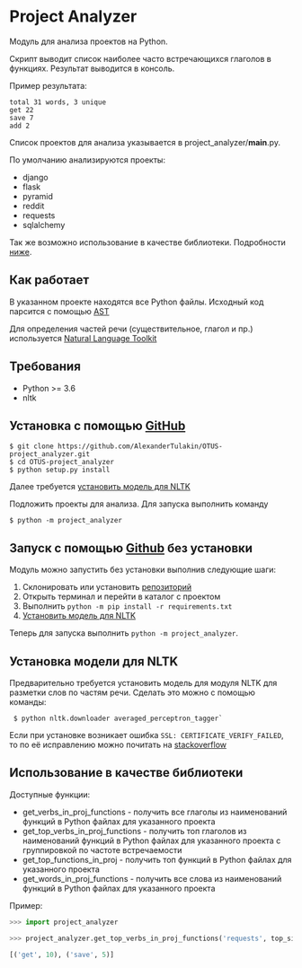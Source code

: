 # Project Analyzer
Модуль для анализа проектов на Python.

Скрипт выводит список наиболее часто встречающихся глаголов в функциях.
Результат выводится в консоль. 

Пример результата:

```
total 31 words, 3 unique
get 22
save 7
add 2
```
Список проектов для анализа указывается в project_analyzer/__main__.py. 

По умолчанию анализируются проекты:
* django
* flask
* pyramid
* reddit
* requests
* sqlalchemy

Так же возможно использование в качестве библиотеки. Подробности [ниже](#использование-в-качестве-библиотеки).

## Как работает

В указанном проекте находятся все Python файлы. 
Исходный код парсится с помощью [AST](https://docs.python.org/3/library/ast.html)

Для определения частей речи (существительное, глагол и пр.) используется [Natural Language Toolkit](http://www.nltk.org)

## Требования

* Python >= 3.6
* nltk 


## Установка с помощью [GitHub](https://github.com/AlexanderTulakin/OTUS-project_analyzer)
```
$ git clone https://github.com/AlexanderTulakin/OTUS-project_analyzer.git
$ cd OTUS-project_analyzer
$ python setup.py install
```
Далее требуется [установить модель для NLTK](#установка-модели-для-nltk)

Подложить проекты для анализа.
Для запуска выполнить команду
```
$ python -m project_analyzer
```

## Запуск с помощью [Github](https://github.com/AlexanderTulakin/OTUS-project_analyzer) без установки
Модуль можно запустить без установки выполнив следующие шаги:
1. Склонировать или установить [репозиторий](https://github.com/AlexanderTulakin/OTUS-project_analyzer)
2. Открыть терминал и перейти в каталог с проектом
3. Выполнить ```python -m pip install -r requirements.txt```
4. [Установить модель для NLTK](#установка-модели-для-nltk)

Теперь для запуска выполнить ```python -m project_analyzer```.


## Установка модели для NLTK
Предварительно требуется установить модель для модуля NLTK для разметки слов по частям речи.
Сделать это можно с помощью команды:

```shell
 $ python nltk.downloader averaged_perceptron_tagger`
```

Если при установке возникает ошибка `SSL: CERTIFICATE_VERIFY_FAILED`, то по её исправлению можно почитать на
[stackoverflow](https://stackoverflow.com/questions/41348621/ssl-error-downloading-nltk-data)

## Использование в качестве библиотеки

Доступные функции:
* get_verbs_in_proj_functions - получить все глаголы из наименований функций в Python файлах для указанного проекта
* get_top_verbs_in_proj_functions - получить топ глаголов из наименований функций в Python файлах для указанного проекта
    с группировкой по частоте встречаемости
* get_top_functions_in_proj - получить топ функций в Python файлах для указанного проекта
* get_words_in_proj_functions - получить все слова из наименований функций в Python файлах для указанного проекта

Пример:

```python
>>> import project_analyzer

>>> project_analyzer.get_top_verbs_in_proj_functions('requests', top_size=2)

[('get', 10), ('save', 5)]
